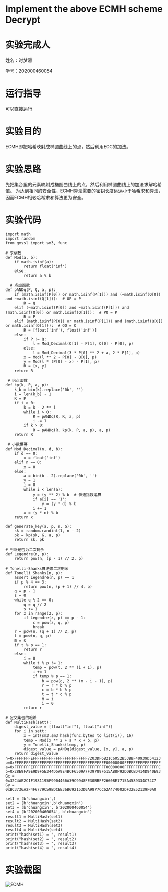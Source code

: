 # Implement the above ECMH scheme Decrypt
# 实验完成人
姓名：时梦雅

学号：202000460054
# 运行指导
可以直接运行
# 实验目的
ECMH即把哈希映射成椭圆曲线上的点，然后利用ECC的加法。
# 实验思路
 先把集合里的元素映射成椭圆曲线上的点，然后利用椭圆曲线上的加法求解哈希值。
 为达到相同的安全性，ECMH算法需要的密钥长度远远小于哈希求和算法，因而ECMH相较哈希求和算法更为安全。

# 实验代码
    import math
    import random
    from gmssl import sm3, func
    
    # 求余数
    def Mod(a, b):   
        if math.isinf(a):
            return float('inf')
        else:
            return a % b
            
      # 点加函数
    def pANDq(P, Q, a, p):
        if (math.isinf(P[0]) or math.isinf(P[1])) and (~math.isinf(Q[0]) and ~math.isinf(Q[1])):  # OP = P
            R = Q
        elif (~math.isinf(P[0]) and ~math.isinf(P[1])) and (math.isinf(Q[0]) or math.isinf(Q[1])):  # PO = P
            R = P
        elif (math.isinf(P[0]) or math.isinf(P[1])) and (math.isinf(Q[0]) or math.isinf(Q[1])):  # OO = O
            R = [float('inf'), float('inf')]
        else:
            if P != Q:
                l = Mod_Decimal(Q[1] - P[1], Q[0] - P[0], p)
            else:
                l = Mod_Decimal(3 * P[0] ** 2 + a, 2 * P[1], p)
            x = Mod(l ** 2 - P[0] - Q[0], p)
            y = Mod(l * (P[0] - x) - P[1], p)
            R = [x, y]
        return R
        
     # 倍点函数
    def kp(k, P, a, p): 
        k_b = bin(k).replace('0b', '')
        i = len(k_b) - 1
        R = P
        if i > 0:
            k = k - 2 ** i
            while i > 0:
                R = pANDq(R, R, a, p)
                i -= 1
            if k > 0:
                R = pANDq(R, kp(k, P, a, p), a, p)
        return R
        
     # 小数模幂
    def Mod_Decimal(n, d, b): 
        if d == 0:
            x = float('inf')
        elif n == 0:
            x = 0
        else:
            a = bin(b - 2).replace('0b', '')
            y = 1
            i = 0
            while i < len(a):
                y = (y ** 2) % b  # 快速指数运算
                if a[i] == '1':
                    y = (y * d) % b
                i += 1
            x = (y * n) % b
        return x

    def generate_key(a, p, n, G):
        sk = random.randint(1, n - 2)
        pk = kp(sk, G, a, p)
        return sk, pk
        
    # 判断是否为二次剩余
    def Legendre(n, p):  
        return pow(n, (p - 1) // 2, p)
        
    # Tonelli-Shanks算法求二次剩余
    def Tonelli_Shanks(n, p):  
        assert Legendre(n, p) == 1
        if p % 4 == 3:
            return pow(n, (p + 1) // 4, p)
        q = p - 1    
        s = 0
        while q % 2 == 0:
            q = q // 2
            s += 1
        for z in range(2, p):
            if Legendre(z, p) == p - 1:
                c = pow(z, q, p)
                break
        r = pow(n, (q + 1) // 2, p)
        t = pow(n, q, p)
        m = s
        if t % p == 1:
            return r
        else:
            i = 0
            while t % p != 1:
                temp = pow(t, 2 ** (i + 1), p)
                i += 1
                if temp % p == 1:
                    b = pow(c, 2 ** (m - i - 1), p)
                    r = r * b % p
                    c = b * b % p
                    t = t * c % p
                    m = i
                    i = 0
            return r
    
    # 定义集合的哈希
    def MultiHash(sett):  
        digest_value = [float("inf"), float("inf")]
        for i in sett:
            x = int(sm3.sm3_hash(func.bytes_to_list(i)), 16)
            temp = Mod(x ** 2 + a * x + b, p)
            y = Tonelli_Shanks(temp, p)
            digest_value = pANDq(digest_value, [x, y], a, p)
        return digest_value
    n=0xFFFFFFFEFFFFFFFFFFFFFFFFFFFFFFFF7203DF6B21C6052B53BBF40939D54123
    p=0xFFFFFFFEFFFFFFFFFFFFFFFFFFFFFFFFFFFFFFFF00000000FFFFFFFFFFFFFFFF
    a=0xFFFFFFFEFFFFFFFFFFFFFFFFFFFFFFFFFFFFFFFF00000000FFFFFFFFFFFFFFFC
    b=0x28E9FA9E9D9F5E344D5A9E4BCF6509A7F39789F515AB8F92DDBCBD414D940E93
    Gx = 0x32C4AE2C1F1981195F9904466A39C9948FE30BBFF2660BE1715A4589334C74C7
    Gy = 0xBC3736A2F4F6779C59BDCEE36B692153D0A9877CC62A474002DF32E52139F0A0

    set1 = (b'chuangxin',)
    set2 = (b'chuangxin',b'chuangxin')
    set3 = (b'chuangxin', b'202000460054')
    set4 = (b'202000460054', b'chuangxin')
    result1 = MultiHash(set1)
    result2 = MultiHash(set2)
    result3 = MultiHash(set3)
    result4 = MultiHash(set4)
    print("hash(set1) = ", result1)
    print("hash(set2) = ", result2)
    print("hash(set3) = ", result3)
    print("hash(set4) = ", result4)

# 实验截图
![ECMH](https://user-images.githubusercontent.com/109722365/181916242-d38f4340-6449-43ec-a5fc-5162e82a872d.png)

